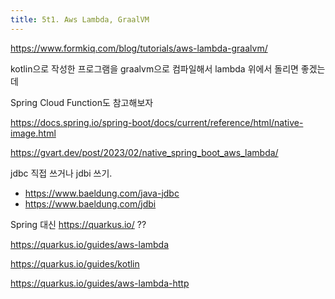 ```yaml
---
title: 5t1. Aws Lambda, GraalVM
---
```

https://www.formkiq.com/blog/tutorials/aws-lambda-graalvm/

kotlin으로 작성한 프로그램을 graalvm으로 컴파일해서 lambda 위에서 돌리면 좋겠는데

Spring Cloud Function도 참고해보자


https://docs.spring.io/spring-boot/docs/current/reference/html/native-image.html

https://gvart.dev/post/2023/02/native_spring_boot_aws_lambda/

jdbc 직접 쓰거나 jdbi 쓰기.
- https://www.baeldung.com/java-jdbc
- https://www.baeldung.com/jdbi


Spring 대신 https://quarkus.io/ ??

https://quarkus.io/guides/aws-lambda

https://quarkus.io/guides/kotlin

https://quarkus.io/guides/aws-lambda-http